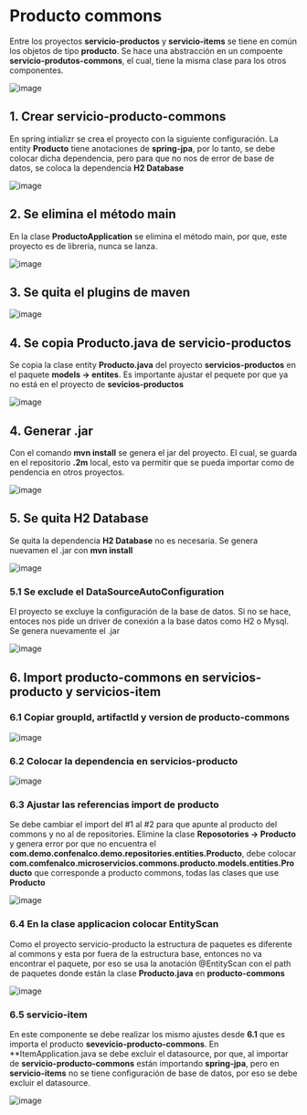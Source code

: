 # Producto commons

Entre los proyectos **servicio-productos** y **servicio-items** se tiene en común los objetos de tipo **producto**. Se hace una abstracción en un compoente **servicio-produtos-commons**, el cual, tiene la misma clase para los otros componentes.  

![image](https://github.com/crodrigr/microservicios-spring-boot-confenalco/assets/31961588/b9901c8f-521d-4664-89a6-d009a101b727)

## 1. Crear servicio-producto-commons

En spring intializr se crea el proyecto con la siguiente configuración. La entity **Producto** tiene anotaciones de **spring-jpa**, por lo tanto, se debe colocar dicha dependencia, pero para que no nos de error de base de datos, se coloca la dependencia **H2 Database**

![image](https://github.com/crodrigr/microservicios-spring-boot-confenalco/assets/31961588/41d092e7-9272-4b79-9b58-709fbc2989e6)


## 2. Se elimina el método main

En la clase **ProductoApplication** se elimina el método main, por que, este proyecto es de libreria, nunca se lanza. 

![image](https://github.com/crodrigr/microservicios-spring-boot-confenalco/assets/31961588/67b0fce2-1c79-4840-8726-6fe847d34a28)


## 3. Se quita el plugins de maven

![image](https://github.com/crodrigr/microservicios-spring-boot-confenalco/assets/31961588/5803e520-e119-4cb8-bebb-9528dda85db2)

## 4. Se copia Producto.java de servicio-productos

Se copia la clase entity **Producto.java** del proyecto **servicios-productos** en el paquete **models -> entites**. Es importante ajustar el pequete por que ya no está en el proyecto de **sevicios-productos**

![image](https://github.com/crodrigr/microservicios-spring-boot-confenalco/assets/31961588/64efac70-453e-4117-8980-8e7180fde053)

## 4. Generar .jar

Con el comando **mvn install** se genera el jar del proyecto. El cual, se guarda en el repositorio **.2m** local, esto va permitir que se pueda importar como de pendencia en otros proyectos. 

![image](https://github.com/crodrigr/microservicios-spring-boot-confenalco/assets/31961588/fecdf5d6-23f6-4868-86c2-5eb860c1db07)

## 5. Se quita H2 Database

Se quita la dependencia **H2 Database** no es necesaria. Se genera nuevamen el .jar con **mvn install**

![image](https://github.com/crodrigr/microservicios-spring-boot-confenalco/assets/31961588/e176b52f-2406-43f1-837c-b85247e818ae)

### 5.1 Se exclude el DataSourceAutoConfiguration

El proyecto se excluye la configuración de la base de datos. Si no se hace, entoces nos pide un driver de conexión a la base datos como H2 o Mysql. Se genera nuevamente el .jar

![image](https://github.com/crodrigr/microservicios-spring-boot-confenalco/assets/31961588/cfd5099f-f49e-4657-a1b0-954de4606ee6)

## 6. Import producto-commons en servicios-producto y servicios-item

### 6.1 Copiar groupId, artifactId y version de producto-commons

![image](https://github.com/crodrigr/microservicios-spring-boot-confenalco/assets/31961588/988194fc-6be9-46e4-ad53-c933814d9bc2)

### 6.2 Colocar la dependencia en servicios-producto

![image](https://github.com/crodrigr/microservicios-spring-boot-confenalco/assets/31961588/6cabc71b-17cf-4277-9d4d-a75be2c8aec2)

### 6.3 Ajustar las referencias import de producto

Se debe cambiar el import del #1 al #2 para que apunte al producto del commons y no al de repositories. Elimine la clase **Reposotories -> Producto** y  genera error por que no encuentra el **com.demo.confenalco.demo.repositories.entities.Producto**, debe colocar **com.comfenalco.microservicios.commons.producto.models.entities.Producto** que corresponde a producto commons, todas las clases que use **Producto**

![image](https://github.com/crodrigr/microservicios-spring-boot-confenalco/assets/31961588/c262b24b-e1b2-4ad7-ba77-fb6e82787f5e)

### 6.4 En la clase applicacion colocar EntityScan

Como el proyecto servicio-producto la estructura de paquetes es diferente al commons y esta por fuera de la estructura base, entonces no va encontrar el paquete, por eso se usa la anotación @EntityScan con el path de paquetes donde están la clase **Producto.java** en **producto-commons**

![image](https://github.com/crodrigr/microservicios-spring-boot-confenalco/assets/31961588/9fe0338e-b309-4c37-bfee-3fabff5d2ee4)

### 6.5 servicio-item

En este componente se debe realizar los mismo ajustes desde **6.1** que es importa el producto **sevevicio-producto-commons**. En **ItemApplication.java se debe excluir el datasource, por que, al importar de **servicio-producto-commons** están importando **spring-jpa**, pero en **servicio-items** no se tiene configuración de base de datos, por eso se debe excluir el datasource. 

![image](https://github.com/crodrigr/microservicios-spring-boot-confenalco/assets/31961588/b89f6fa1-f595-42ed-933c-5921aa6ff7a2)


